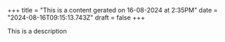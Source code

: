 +++
title = "This is a content gerated on 16-08-2024 at 2:35PM"
date = "2024-08-16T09:15:13.743Z"
draft = false
+++

  This is a description
        